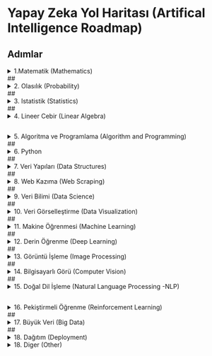 # Yapay Zeka Yol Haritası (Artifical Intelligence Roadmap)
## Adımlar
<details>  
  <summary> 1.Matematik (Mathematics) </summary>
  
 * [Basit Esitsizlikler](https://github.com/hsynrtn/yapay-zeka-yol-haritasi/blob/main/matematik.md#basit-esitsizlikler) (Simple Inequalities )
 * [Mutlak Değer](https://github.com/hsynrtn/yapay-zeka-yol-haritasi/blob/main/matematik.md#mutlak-deger) (Absolute Value)
 * [Fonksiyonlar](https://github.com/hsynrtn/yapay-zeka-yol-haritasi/blob/main/matematik.md#fonksiyonlar) (Functions)
 * [Moduler Aritmetik](https://github.com/hsynrtn/yapay-zeka-yol-haritasi/blob/main/matematik.md#moduler-aritmetik) (Modular Arithmetic)
 * [Mantıksal Operatörler](https://github.com/hsynrtn/yapay-zeka-yol-haritasi/blob/main/matematik.md#mantıksal-operatorler) (Logical Operators)
 * [Çok Değişkenli Hesap](https://github.com/hsynrtn/yapay-zeka-yol-haritasi/blob/main/matematik.md#cok-degiskenli-hesap) (Multivariate Calculus)
 * [Ayrık Matematik](https://github.com/hsynrtn/yapay-zeka-yol-haritasi/blob/main/matematik.md#ayrık-matematik) (Discrete Mathematics)
 * [Limit](https://github.com/hsynrtn/yapay-zeka-yol-haritasi/blob/main/matematik.md#limit) (Limit)
 * [Turev](https://github.com/hsynrtn/yapay-zeka-yol-haritasi/blob/main/matematik.md#turev) (Turev)
 * [Integral](https://github.com/hsynrtn/yapay-zeka-yol-haritasi/blob/main/matematik.md#integral) (Integral)
</details>
##
<details>
  <summary> 2. Olasılık  (Probability) </summary>  
  
  * [Permutasyon](https://github.com/hsynrtn/yapay-zeka-yol-haritasi/blob/main/olasılık.md#permutasyon) (Permutation)
  * [Kombinasyon](https://github.com/hsynrtn/yapay-zeka-yol-haritasi/blob/main/olasılık.md#kombinasyon) (Combination)   
  * [Kesisim Birlesim ve Tamamlayıcı](https://github.com/hsynrtn/yapay-zeka-yol-haritasi/blob/main/olasılık.md#kesisim-birlesim-ve-tamamlayıcı) (Intersection, Unions and Complements)
  * [Sartlı Olasılık](https://github.com/hsynrtn/yapay-zeka-yol-haritasi/blob/main/olasılık.md#sartlı-olasılık) (Conditional Probability)
  * [Bayes Teoremi](https://github.com/hsynrtn/yapay-zeka-yol-haritasi/blob/main/olasılık.md#bayes-teoremi) (Bayes Theorem)
  * [Olasılık Dagılımlar](https://github.com/hsynrtn/yapay-zeka-yol-haritasi/blob/main/olasılık.md#olasılık-dagılımlar) (Probability Distributions)
  * [Bernoulli Dagılımı](https://github.com/hsynrtn/yapay-zeka-yol-haritasi/blob/main/olasılık.md#bernoulli-dagılımı) (Bernoulli Distribution)
  * [Binom Dagılımı](https://github.com/hsynrtn/yapay-zeka-yol-haritasi/blob/main/olasılık.md#binom-dagılımı) (Binomial Distribution)
  * [Poisson Dagılımı](https://github.com/hsynrtn/yapay-zeka-yol-haritasi/blob/main/olasılık.md#poisson-dagılımı) (Poisson Distribution)
</details>
##
<details>
<summary> 3. Istatistik (Statistics) </summary>

  * [Orneklem](https://github.com/hsynrtn/yapay-zeka-yol-haritasi/blob/main/istatistik.md#orneklem) (Sampling)
  * [Merkezi Egilim Olculeri](https://github.com/hsynrtn/yapay-zeka-yol-haritasi/blob/main/istatistik.md#merkezi-egilim-olculeri) (Measures of Central Tendency)
      * [Medyan](https://github.com/hsynrtn/yapay-zeka-yol-haritasi/blob/main/istatistik.md#merkezi-egilim-olduleri) (Median)
      * [Mod](https://github.com/hsynrtn/yapay-zeka-yol-haritasi/blob/main/istatistik.md#merkezi-egilim-olduleri) (Mod)
  * [Dagılım Olculeri](https://github.com/hsynrtn/yapay-zeka-yol-haritasi/blob/main/istatistik.md#dagılım-olculeri) (Dispersion Measures)
      * [Değisim Aralığı](https://github.com/hsynrtn/yapay-zeka-yol-haritasi/blob/main/istatistik.md#dagılım-olculeri) (Range of Change)
      * [Standart Sapma](https://github.com/hsynrtn/yapay-zeka-yol-haritasi/blob/main/istatistik.md#dagılım-olculeri) (Standard Deviation)
      * [Varyans](https://github.com/hsynrtn/yapay-zeka-yol-haritasi/blob/main/istatistik.md#dagılım-olculeri) (Variance)
      * [Çarpıklık](https://github.com/hsynrtn/yapay-zeka-yol-haritasi/blob/main/istatistik.md#dagılım-olculeri) (Distortion)
      * [Basıklık](https://github.com/hsynrtn/yapay-zeka-yol-haritasi/blob/main/istatistik.md#dagılım-olculeri) (Kurtosis)        
  * [Hipotez Testi](https://github.com/hsynrtn/yapay-zeka-yol-haritasi/blob/main/istatistik.md#hipotez-testi) (Hypothesis Testing)
  * [Varyans Analizi](https://github.com/hsynrtn/yapay-zeka-yol-haritasi/blob/main/istatistik.md#varyans-analizi) (Analysis of Variance -ANOVA)
  * [Korelasyon Analizi](https://github.com/hsynrtn/yapay-zeka-yol-haritasi/blob/main/istatistik.md#korelasyon-analizi) (Correlation Analysis )
  * [Buyuk Sayılar Kanunu](https://github.com/hsynrtn/yapay-zeka-yol-haritasi/blob/main/istatistik.md#buyuk-sayılar-kanunu) (Law of Large Numbers )   
  * [Ki Kare Analizi](https://github.com/hsynrtn/yapay-zeka-yol-haritasi/blob/main/istatistik.md#ki-kare-analizi) (Chi-Square Analysis)
  * [Gerileme](https://github.com/hsynrtn/yapay-zeka-yol-haritasi/blob/main/istatistik.md#gerileme) (Regression)
</details>
##
<details>
  <summary> 4. Lineer Cebir  (Linear Algebra) </summary>  
  
  * [Matris](https://github.com/hsynrtn/yapay-zeka-yol-haritasi/blob/main/lineer-cebir.md#matris) (Matrix)
  * [Determinant](https://github.com/hsynrtn/yapay-zeka-yol-haritasi/blob/main/lineer-cebir.md#determinant) (Determinant)
</details>

 ##
    
<details>
  <summary> 5. Algoritma ve Programlama (Algorithm and Programming) </summary>  
  
</details>
##
<details>
  <summary> 6. Python</summary>  
  
  * [Python Temelleri](https://github.com/hsynrtn/yapay-zeka-yol-haritasi/blob/main/python.md#temel-python) (Python Basics)
  * [Nesneye Yönelik Programlama](https://github.com/hsynrtn/yapay-zeka-yol-haritasi/blob/main/python.md#nesneye-yönelik-programlama) (Object Oriented Programming)
   * [Kütüphaneler](https://github.com/hsynrtn/yapay-zeka-yol-haritasi/blob/main/python.md#kütüphaneler) (Libraries)
   * [Dosya İşlemleri](https://github.com/hsynrtn/yapay-zeka-yol-haritasi/blob/main/python.md#dosya-islemleri) (File Operations)
   * [İş Parçacıkları](https://github.com/hsynrtn/yapay-zeka-yol-haritasi/blob/main/python.md#is-parcacıkları) (Threads)
</details>
##

<details>
  <summary> 7. Veri Yapıları (Data Structures) </summary>
  
  * [Diziler](https://github.com/hsynrtn/yapay-zeka-yol-haritasi/blob/main/veri-yapıları.md#diziler) (Arrays)
  * [Yığınlar](https://github.com/hsynrtn/yapay-zeka-yol-haritasi/blob/main/veri-yapıları.md#yıgınlar) (Stacks)
  * [Kuyruklar](https://github.com/hsynrtn/yapay-zeka-yol-haritasi/blob/main/veri-yapıları.md#kuyruklar) (Queues)
  * [Çift Uçlu Kuyruklar](https://github.com/hsynrtn/yapay-zeka-yol-haritasi/blob/main/veri-yapıları.md#cift-uclu-kuyruklar) (Deques)
  * [Arama Algoritmaları](https://github.com/hsynrtn/yapay-zeka-yol-haritasi/blob/main/veri-yapıları.md#arama-algoritmaları) (Searching Algorithms)
  * [Sıralama Algoritmaları](https://github.com/hsynrtn/yapay-zeka-yol-haritasi/blob/main/veri-yapıları.md#sıralama-algoritmaları) (Sorting Algorithms)
  * [Ağaç Teorisi](https://github.com/hsynrtn/yapay-zeka-yol-haritasi/blob/main/veri-yapıları.md#agac-teorisi) (Tree Theory)
  * [Grafik Teorisi](https://github.com/hsynrtn/yapay-zeka-yol-haritasi/blob/main/veri-yapıları.md#grafik-teorisi) (Graph Theory)
  * [Rekürsif ve Iteratif Fonksiyonlar](https://github.com/hsynrtn/yapay-zeka-yol-haritasi/blob/main/veri-yapıları.md#rekürsif-ve-iteratif-fonksiyonlar) (Recursive and Iterative Functions)

</details>
##
     
<details>
  <summary> 8. Web Kazıma  (Web Scraping) </summary> 
  
  * [Selenyum](https://github.com/hsynrtn/yapay-zeka-yol-haritasi/blob/main/web-kazima.md) (Selenium)
  * [İstekler](https://github.com/hsynrtn/yapay-zeka-yol-haritasi/blob/main/web-kazima.md) (Requests)
  * [Sıyrık](https://github.com/hsynrtn/yapay-zeka-yol-haritasi/blob/main/web-kazima.md) (Scrapy)

</details>
 ##
<details>
  <summary> 9. Veri Bilimi (Data Science) </summary>  
  
  * [Numpy](https://github.com/hsynrtn/yapay-zeka-yol-haritasi/blob/main/veri-bilimi.md) (Numpy)
  * [Pandas](https://github.com/hsynrtn/yapay-zeka-yol-haritasi/blob/main/veri-bilimi.md) (Pandas)
  * [Kaggle](https://github.com/hsynrtn/yapay-zeka-yol-haritasi/blob/main/veri-bilimi.md) (Kaggle) 

</details>
##

<details>
  <summary> 10. Veri Görselleştirme (Data Visualization) </summary> 
  
   * [Matplotlib](https://github.com/hsynrtn/yapay-zeka-yol-haritasi/blob/main/veri-gorsellestirme.md) (Matplotlib)
   * [Seaborn](https://github.com/hsynrtn/yapay-zeka-yol-haritasi/blob/main/veri-gorsellestirme.md) (Seaborn)
   * [Plotly](https://github.com/hsynrtn/yapay-zeka-yol-haritasi/blob/main/veri-gorsellestirme.md) (Plotly)  

</details>
##
<details>
  <summary> 11. Makine Öğrenmesi (Machine Learning) </summary> 

  * 11-1 Supervised Learning     

      * Classification    
          * [Logistic Regression](https://github.com/hsynrtn/yapay-zeka-yol-haritasi/blob/main/makine-ogrenmesi.md) (Logistic Regression)
          * [K-Nearest Neighbor](https://github.com/hsynrtn/yapay-zeka-yol-haritasi/blob/main/makine-ogrenmesi.md) (K-Nearest Neighbor -KNN)
          * [Support Vector Machine](https://github.com/hsynrtn/yapay-zeka-yol-haritasi/blob/main/makine-ogrenmesi.md) (Support Vector Machine -SVM)
          * [Navie Bayes Classifiers](https://github.com/hsynrtn/yapay-zeka-yol-haritasi/blob/main/makine-ogrenmesi.md) (Navie Bayes Classifiers)
          * [Decision Trees](https://github.com/hsynrtn/yapay-zeka-yol-haritasi/blob/main/makine-ogrenmesi.md) (Decision Trees)


  * 11-2 Unsupervised Learning
      * Clustering     
          * [K-Means Clustering](https://github.com/hsynrtn/yapay-zeka-yol-haritasi/blob/main/makine-ogrenmesi.md) (K-Means Clustering)
          * [Hierarchical Clustering](https://github.com/hsynrtn/yapay-zeka-yol-haritasi/blob/main/makine-ogrenmesi.md) (Hierarchical Clustering)
          * [DBSCAN](https://github.com/hsynrtn/yapay-zeka-yol-haritasi/blob/main/makine-ogrenmesi.md) (DBSCAN)
          * [HDBSCAN](https://github.com/hsynrtn/yapay-zeka-yol-haritasi/blob/main/makine-ogrenmesi.md) (HDBSCAN)
      * Dimensionality Reduction
          * [Principal Component Analysis](https://github.com/hsynrtn/yapay-zeka-yol-haritasi/blob/main/makine-ogrenmesi.md) (Principal Component Analysis -PCA)

  * 11-3 Ensemble Learning       
      * [Boosting](https://github.com/hsynrtn/yapay-zeka-yol-haritasi/blob/main/makine-ogrenmesi.md) (Boosting)
      * [Bagging](https://github.com/hsynrtn/yapay-zeka-yol-haritasi/blob/main/makine-ogrenmesi.md) (Bagging)
      * [Stacking](https://github.com/hsynrtn/yapay-zeka-yol-haritasi/blob/main/makine-ogrenmesi.md) (Stacking) 


</details>
##
<details>
  <summary> 12. Derin Öğrenme  (Deep Learning) </summary>  
  
  * [Yapay Sinir Ağları](https://github.com/hsynrtn/yapay-zeka-yol-haritasi/blob/main/derin-ogrenme.md) (Artifical Neural Networks -ANN)
  * [Evrişimli Sinir Ağları](https://github.com/hsynrtn/yapay-zeka-yol-haritasi/blob/main/derin-ogrenme.md) (Convolutional Neural Networks -CNN)
  * [Özyinelemeli Sinir Ağları](https://github.com/hsynrtn/yapay-zeka-yol-haritasi/blob/main/derin-ogrenme.md) (Recurrent Neural Networks -RNN)
  * [Otomatik Kodlayıcılar](https://github.com/hsynrtn/yapay-zeka-yol-haritasi/blob/main/derin-ogrenme.md) (Autoencoders)
  * [Kapsül Ağları](https://github.com/hsynrtn/yapay-zeka-yol-haritasi/blob/main/derin-ogrenme.md) (Capsule Networks)
  * [Üretici Çekişmeli Ağlar](https://github.com/hsynrtn/yapay-zeka-yol-haritasi/blob/main/derin-ogrenme.md) (Generative Adversarial Networks -GAN)    
  * [Kendini Düzenleyen Haritalar ](https://github.com/hsynrtn/yapay-zeka-yol-haritasi/blob/main/derin-ogrenme.md) (Self Organizing Maps -SOMs)
  * [Boltzman Makineleri](https://github.com/hsynrtn/yapay-zeka-yol-haritasi/blob/main/derin-ogrenme.md) (Boltzmann Machines)
  * [Derin Artık Ağlar](https://github.com/hsynrtn/yapay-zeka-yol-haritasi/blob/main/derin-ogrenme.md) (Deep Residual Networks -ResNets)
  * [Transfer Öğrenimi](https://github.com/hsynrtn/yapay-zeka-yol-haritasi/blob/main/derin-ogrenme.md) (Transfer Learning)

</details>
##

<details>
  <summary> 13. Görüntü İşleme (Image Processing) </summary> 

  * [OpenCV](https://github.com/hsynrtn/yapay-zeka-yol-haritasi/blob/main/goruntu-isleme.md) (OpenCV)
  * [Temel Resim İşlemleri](https://github.com/hsynrtn/yapay-zeka-yol-haritasi/blob/main/goruntu-isleme.md) (Basic Image Operations)
  * [Temel Video,Kamera İşlemleri](https://github.com/hsynrtn/yapay-zeka-yol-haritasi/blob/main/goruntu-isleme.md) (Basic Video, Camera Operations)
  * [Filtreleme İşlemleri](https://github.com/hsynrtn/yapay-zeka-yol-haritasi/blob/main/goruntu-isleme.md) (Filtering Operations)
  * [Morfolojik İşlemler](https://github.com/hsynrtn/yapay-zeka-yol-haritasi/blob/main/goruntu-isleme.md) (Morphological Operations)
  * [Nesne Tanıma](https://github.com/hsynrtn/yapay-zeka-yol-haritasi/blob/main/goruntu-isleme.md) (Object Recognition)
  * [Nesne Takibi](https://github.com/hsynrtn/yapay-zeka-yol-haritasi/blob/main/goruntu-isleme.md) (Object Tracking)
  * [Scikit-image](https://github.com/hsynrtn/yapay-zeka-yol-haritasi/blob/main/goruntu-isleme.md) (Scikit-image)
  * [Pillow](https://github.com/hsynrtn/yapay-zeka-yol-haritasi/blob/main/goruntu-isleme.md) (Pillow)


</details>
##    

<details>
  <summary> 14. Bilgisayarlı Görü (Computer Vision) </summary>
  
  * [Cuda-CuDNN](https://github.com/hsynrtn/yapay-zeka-yol-haritasi/blob/main/bilgisayarlı-görü.md) (Cuda-CuDNN)
  * [Keras](https://github.com/hsynrtn/yapay-zeka-yol-haritasi/blob/main/bilgisayarlı-görü.md) (Keras)
  * [Tensorflow](https://github.com/hsynrtn/yapay-zeka-yol-haritasi/blob/main/bilgisayarlı-görü.md) (Tensorflow)
  * [Tensorboard](https://github.com/hsynrtn/yapay-zeka-yol-haritasi/blob/main/bilgisayarlı-görü.md) (Tensorboard)
  * [Pytorch](https://github.com/hsynrtn/yapay-zeka-yol-haritasi/blob/main/bilgisayarlı-görü.md) (Pytorch)
  * [FastAi](https://github.com/hsynrtn/yapay-zeka-yol-haritasi/blob/main/bilgisayarlı-görü.md) (FastAi)     
  * [Tanıma,Sınıflandırma,Tespit,Segmentasyon](https://github.com/hsynrtn/yapay-zeka-yol-haritasi/blob/main/bilgisayarlı-görü.md) (Recognition,Classification,Detection,Segmentation) 
  * [Veri Toplama,Etiketleme](https://github.com/hsynrtn/yapay-zeka-yol-haritasi/blob/main/bilgisayarlı-görü.md) (Data Collection, Labeling)
  * [LabelImg,Roboflow,Makesense](https://github.com/hsynrtn/yapay-zeka-yol-haritasi/blob/main/bilgisayarlı-görü.md) (LabelImg,Roboflow,Makesense)      
  * [Fast R-CNN](https://github.com/hsynrtn/yapay-zeka-yol-haritasi/blob/main/bilgisayarlı-görü.md) (Fast R-CNN)
  * [Faster R-CNN](https://github.com/hsynrtn/yapay-zeka-yol-haritasi/blob/main/bilgisayarlı-görü.md) (Faster R-CNN)
  * [Mask R-CNN](https://github.com/hsynrtn/yapay-zeka-yol-haritasi/blob/main/bilgisayarlı-görü.md) (Mask R-CNN)
  * [Single Shot Detector](https://github.com/hsynrtn/yapay-zeka-yol-haritasi/blob/main/bilgisayarlı-görü.md) (Single Shot Detector-SSD)
  * [YOLO](https://github.com/hsynrtn/yapay-zeka-yol-haritasi/blob/main/bilgisayarlı-görü.md) (YOLO)
  * [RetinaNet](https://github.com/hsynrtn/yapay-zeka-yol-haritasi/blob/main/bilgisayarlı-görü.md) (RetinaNet)
  * [MobileNet](https://github.com/hsynrtn/yapay-zeka-yol-haritasi/blob/main/bilgisayarlı-görü.md) (MobileNet)
  * [Detectron2](https://github.com/hsynrtn/yapay-zeka-yol-haritasi/blob/main/bilgisayarlı-görü.md) (Detectron2)
  * [DeepSort](https://github.com/hsynrtn/yapay-zeka-yol-haritasi/blob/main/bilgisayarlı-görü.md) (DeepSort)
  * [ByteTrack](https://github.com/hsynrtn/yapay-zeka-yol-haritasi/blob/main/bilgisayarlı-görü.md) (ByteTrack)
  * [DeepFace](https://github.com/hsynrtn/yapay-zeka-yol-haritasi/blob/main/bilgisayarlı-görü.md) (DeepFace)
  * [SAHI](https://github.com/hsynrtn/yapay-zeka-yol-haritasi/blob/main/bilgisayarlı-görü.md) (SAHI)
  * [MediaPipe](https://github.com/hsynrtn/yapay-zeka-yol-haritasi/blob/main/bilgisayarlı-görü.md) (MediaPipe)
  * [OpenPose](https://github.com/hsynrtn/yapay-zeka-yol-haritasi/blob/main/bilgisayarlı-görü.md) (OpenPose)
  * [TensorRT](https://github.com/hsynrtn/yapay-zeka-yol-haritasi/blob/main/bilgisayarlı-görü.md) (TensorRT)
  * [Tensorflow Lite](https://github.com/hsynrtn/yapay-zeka-yol-haritasi/blob/main/bilgisayarlı-görü.md) (Tensorflow Lite)

</details>
##
<details>
<summary> 15. Doğal Dil İşleme (Natural Language Processing -NLP) </summary>  
  
  * [NLTK](https://github.com/hsynrtn/yapay-zeka-yol-haritasi/blob/main/dogal-dil-isleme.md) (NLTK)
  * [word2vec](https://github.com/hsynrtn/yapay-zeka-yol-haritasi/blob/main/dogal-dil-isleme.md) (word2vec)
  * [GloVe](https://github.com/hsynrtn/yapay-zeka-yol-haritasi/blob/main/dogal-dil-isleme.md) (GloVe)
  * [Sentiment Analysis](https://github.com/hsynrtn/yapay-zeka-yol-haritasi/blob/main/dogal-dil-isleme.md) (Sentiment Analysis)
  * [seq2seq](https://github.com/hsynrtn/yapay-zeka-yol-haritasi/blob/main/dogal-dil-isleme.md) (seq2seq)
  * [Image Captioning](https://github.com/hsynrtn/yapay-zeka-yol-haritasi/blob/main/dogal-dil-isleme.md) (Image Captioning)

</details>

##
<details>
  <summary> 16. Pekiştirmeli Öğrenme (Reinforcement Learning)</summary>
  
   * [Q-Learning](https://github.com/hsynrtn/yapay-zeka-yol-haritasi/blob/main/pekistirmeli-ogrenme.md) (Q-Learning) 
   * [Deep Q-Learning](https://github.com/hsynrtn/yapay-zeka-yol-haritasi/blob/main/pekistirmeli-ogrenme.md) (Deep Q-Learning -DQL)  
   * [Environment Design](https://github.com/hsynrtn/yapay-zeka-yol-haritasi/blob/main/pekistirmeli-ogrenme.md) (Environment Design)  
   * [OpenAI](https://github.com/hsynrtn/yapay-zeka-yol-haritasi/blob/main/pekistirmeli-ogrenme.md) (OpenAI) 

</details>
##
<details>
  <summary> 17. Büyük Veri (Big Data) </summary>  
  
  * [Hadoop](https://github.com/hsynrtn/yapay-zeka-yol-haritasi/blob/main/buyuk-veri.md) (Hadoop)
  * [Apache Pig](https://github.com/hsynrtn/yapay-zeka-yol-haritasi/blob/main/buyuk-veri.md) (Apache Pig)
  * [Apache Hive](https://github.com/hsynrtn/yapay-zeka-yol-haritasi/blob/main/buyuk-veri.md) (Apache Hive)
  * [Elastik Search](https://github.com/hsynrtn/yapay-zeka-yol-haritasi/blob/main/buyuk-veri.md) (Elastik Search)
  * [Apache Spark](https://github.com/hsynrtn/yapay-zeka-yol-haritasi/blob/main/buyuk-veri.md) (Apache Spark)
  * [Apache Kafka](https://github.com/hsynrtn/yapay-zeka-yol-haritasi/blob/main/buyuk-veri.md) (Apache Kafka)
</details>
##

        
<details>
  <summary> 18. Dağıtım  (Deployment) </summary> 

  * [Flask](https://github.com/hsynrtn/yapay-zeka-yol-haritasi/blob/main/dagıtım.md) (Flask)
  * [FastApi](https://github.com/hsynrtn/yapay-zeka-yol-haritasi/blob/main/dagıtım.md) (FastApi)
  * [Django](https://github.com/hsynrtn/yapay-zeka-yol-haritasi/blob/main/dagıtım.md) (Django)   

</details>

<details>
  <summary> 18. Diger (Other) </summary> 
  
  * [Git](https://github.com/hsynrtn/yapay-zeka-yol-haritasi/blob/main/diger.md) (Git) 
  * [SQL](https://github.com/hsynrtn/yapay-zeka-yol-haritasi/blob/main/diger.md) (SQL) 
  * [Postgres](https://github.com/hsynrtn/yapay-zeka-yol-haritasi/blob/main/diger.md) (Postgres) 
  * [Docker](https://github.com/hsynrtn/yapay-zeka-yol-haritasi/blob/main/diger.md) (Docker)       
  * [Linux](https://github.com/hsynrtn/yapay-zeka-yol-haritasi/blob/main/diger.md) (Linux) 


</details>
 

  
##
    

